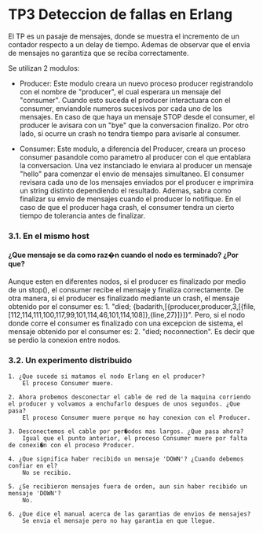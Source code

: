 # TP3 Deteccion de fallas en Erlang


El TP es un pasaje de mensajes, donde se muestra el incremento de un contador respecto a un delay de tiempo. Ademas de observar que el envia de mensajes no garantiza que se reciba correctamente.

Se utilizan 2 modulos:

- Producer: Este modulo creara un nuevo proceso producer registrandolo con el nombre de "producer", el cual esperara un mensaje del "consumer". Cuando esto suceda el producer interactuara con el consumer, enviandole numeros sucesivos por cada uno de los mensajes. En caso de que haya un mensaje STOP desde el consumer, el producer le avisara con un "bye" que la conversacion finalizo. Por otro lado, si ocurre un crash no tendra tiempo para avisarle al consumer.

- Consumer: Este modulo, a diferencia del Producer, creara un proceso consumer pasandole como parametro al producer con el que entablara la conversacion. Una vez instanciado le enviara al producer un mensaje "hello" para comenzar el envio de mensajes simultaneo. El consumer revisara cada uno de los mensajes enviados por el producer e imprimira un string distinto dependiendo el resultado. Ademas, sabra como finalizar su envio de mensajes cuando el producer lo notifique. En el caso de que el producer haga crash, el consumer tendra un cierto tiempo de tolerancia antes de finalizar.

### 3.1. En el mismo host
#### ¿Que mensaje se da como raz�n cuando el nodo es terminado? ¿Por que?
Aunque esten en diferentes nodos, si el producer es finalizado por medio de un stop(), el consumer recibe el mensaje y finaliza correctamente.
De otra manera, si el producer es finalizado mediante un crash, el mensaje obtenido por el consumer es:
	1. "died; {badarith,[{producer,producer,3,[{file,[112,114,111,100,117,99,101,114,46,101,114,108]},{line,27}]}]}".
Pero, si el nodo donde corre el consumer es finalizado con una excepcion de sistema, el mensaje obtenido por el consumer es:
	2. "died; noconnection".
Es decir que se perdio la conexion entre nodos.

### 3.2. Un experimento distribuido
	1. ¿Que sucede si matamos el nodo Erlang en el producer?
		El proceso Consumer muere.

	2. Ahora probemos desconectar el cable de red de la maquina corriendo el producer y volvamos a enchufarlo despues de unos segundos. ¿Que pasa?
		El proceso Consumer muere porque no hay conexion con el Producer.

	3. Desconectemos el cable por per�odos mas largos. ¿Que pasa ahora?
		Igual que el punto anterior, el proceso Consumer muere por falta de conexi�n con el proceso Producer.

	4. ¿Que significa haber recibido un mensaje 'DOWN'? ¿Cuando debemos confiar en el?
		No se recibio.

	5. ¿Se recibieron mensajes fuera de orden, aun sin haber recibido un mensaje 'DOWN'?
		No.

	6. ¿Que dice el manual acerca de las garantias de envios de mensajes?
		Se envia el mensaje pero no hay garantia en que llegue.
